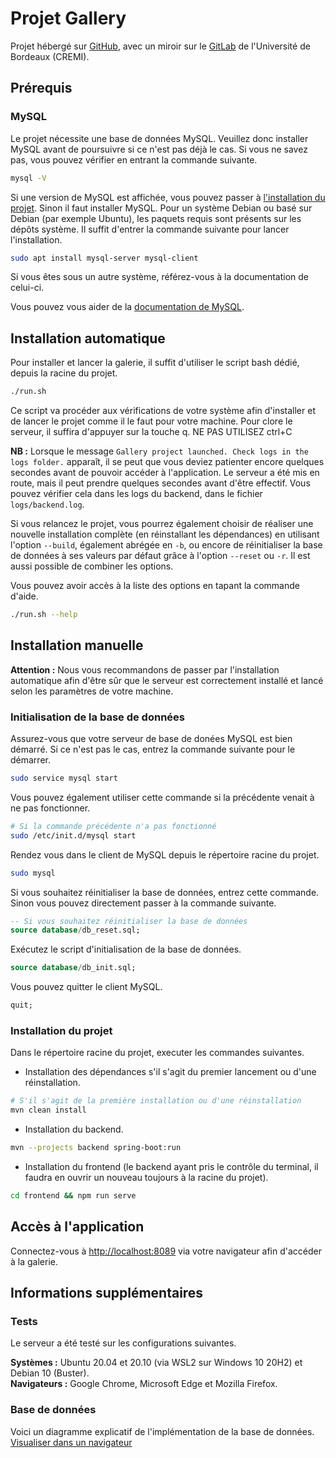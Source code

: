 # Projet Gallery

Projet hébergé sur [GitHub](https://github.com/bastiensoucasse/gallery), avec un
miroir sur le [GitLab](https://gitlab.emi.u-bordeaux.fr/bsoucasse/gallery) de
l'Université de Bordeaux (CREMI).

## Prérequis

### MySQL

Le projet nécessite une base de données MySQL. Veuillez donc installer MySQL
avant de poursuivre si ce n'est pas déjà le cas. Si vous ne savez pas, vous
pouvez vérifier en entrant la commande suivante.

```bash
mysql -V
```

Si une version de MySQL est affichée, vous pouvez passer à [l'installation du
projet](#installation-automatique). Sinon il faut installer MySQL. Pour un
système Debian ou basé sur Debian (par exemple Ubuntu), les paquets requis sont
présents sur les dépôts système. Il suffit d'entrer la commande suivante pour
lancer l'installation.

```bash
sudo apt install mysql-server mysql-client
```

Si vous êtes sous un autre système, référez-vous à la documentation de celui-ci.

Vous pouvez vous aider de la [documentation de MySQL](https://dev.mysql.com/doc/refman/8.0/en/installing.html).

## Installation automatique

Pour installer et lancer la galerie, il suffit d'utiliser le script bash dédié,
depuis la racine du projet.

```bash
./run.sh
```

Ce script va procéder aux vérifications de votre système afin d'installer et de
lancer le projet comme il le faut pour votre machine. Pour clore le serveur,
il suffira d'appuyer sur la touche q. NE PAS UTILISEZ ctrl+C

**NB :** Lorsque le message `Gallery project launched. Check logs in the logs
folder.` apparaît, il se peut que vous deviez patienter encore quelques secondes
avant de pouvoir accéder à l'application. Le serveur a été mis en route, mais
il peut prendre quelques secondes avant d'être effectif. Vous pouvez vérifier
cela dans les logs du backend, dans le fichier `logs/backend.log`.

Si vous relancez le projet, vous pourrez également choisir de réaliser une
nouvelle installation complète (en réinstallant les dépendances) en utilisant
l'option `--build`, également abrégée en `-b`, ou encore de réinitialiser la
base de données à ses valeurs par défaut grâce à l'option `--reset` ou `-r`. Il
est aussi possible de combiner les options.

Vous pouvez avoir accès à la liste des options en tapant la commande d'aide.

```bash
./run.sh --help
```

## Installation manuelle

**Attention :** Nous vous recommandons de passer par l'installation automatique
afin d'être sûr que le serveur est correctement installé et lancé selon les
paramètres de votre machine.

### Initialisation de la base de données

Assurez-vous que votre serveur de base de donées MySQL est bien démarré. Si ce
n'est pas le cas, entrez la commande suivante pour le démarrer.

```bash
sudo service mysql start
```

Vous pouvez également utiliser cette commande si la précédente venait à ne pas
fonctionner.

```bash
# Si la commande précédente n'a pas fonctionné
sudo /etc/init.d/mysql start
```

Rendez vous dans le client de MySQL depuis le répertoire racine du projet.

``` bash
sudo mysql
```

Si vous souhaitez réinitialiser la base de données, entrez cette commande.
Sinon vous pouvez directement passer à la commande suivante.

```sql
-- Si vous souhaitez réinitialiser la base de données
source database/db_reset.sql;
```

Exécutez le script d'initialisation de la base de données.

```sql
source database/db_init.sql;
```

Vous pouvez quitter le client MySQL.

```sql
quit;
```

### Installation du projet

Dans le répertoire racine du projet, executer les commandes suivantes.

- Installation des dépendances s'il s'agit du premier lancement ou d'une
réinstallation.

```bash
# S'il s'agit de la première installation ou d'une réinstallation
mvn clean install
```

- Installation du backend.

```bash
mvn --projects backend spring-boot:run
```

- Installation du frontend (le backend ayant pris le contrôle du terminal, il
faudra en ouvrir un nouveau toujours à la racine du projet).

```bash
cd frontend && npm run serve
```

## Accès à l'application

Connectez-vous à [http://localhost:8089](http://localhost:8089) via votre
navigateur afin d'accéder à la galerie.

## Informations supplémentaires

### Tests

Le serveur a été testé sur les configurations suivantes.

**Systèmes :** Ubuntu 20.04 et 20.10 (via WSL2 sur Windows 10 20H2) et Debian 10
(Buster).\
**Navigateurs :** Google Chrome, Microsoft Edge et Mozilla Firefox.

### Base de données

Voici un diagramme explicatif de l'implémentation de la base de données.\
[Visualiser dans un navigateur](https://drawsql.app/pdl/diagrams/pdl/embed)
